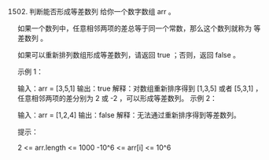 1502. 判断能否形成等差数列
给你一个数字数组 arr 。

如果一个数列中，任意相邻两项的差总等于同一个常数，那么这个数列就称为 等差数列 。

如果可以重新排列数组形成等差数列，请返回 true ；否则，返回 false 。

 

示例 1：

输入：arr = [3,5,1]
输出：true
解释：对数组重新排序得到 [1,3,5] 或者 [5,3,1] ，任意相邻两项的差分别为 2 或 -2 ，可以形成等差数列。
示例 2：

输入：arr = [1,2,4]
输出：false
解释：无法通过重新排序得到等差数列。
 

提示：

2 <= arr.length <= 1000
-10^6 <= arr[i] <= 10^6
